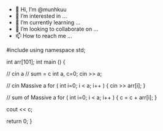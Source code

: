 - 👋 Hi, I’m @munhkuu
- 👀 I’m interested in ...
- 🌱 I’m currently learning ...
- 💞️ I’m looking to collaborate on ...
- 📫 How to reach me ...

<!---
munhkuu/munhkuu is a ✨ special ✨ repository because its `README.md` (this file) appears on your GitHub profile.
You can click the Preview link to take a look at your changes.
--->




#include <iostream>
using namespace std;
  
int arr[101];
int main () {
  
  // cin a
  // sum = c
  int a, c=0;
  cin >> a;
  
  // cin Massive a
  for ( int i=0; i < a; i++ ) {
    cin >> arr[i];
  }
  
  // sum of Massive a
  for ( int i=0; i < a; i++ ) {
    c = c + arr[i];
  }
  
  cout << c;
  
  return 0;
}
  
  
  
  
  
